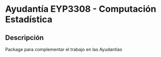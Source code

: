 
# Ayudantía EYP3308 - Computación Estadística

## Descripción

Package para complementar el trabajo en las Ayudantías
